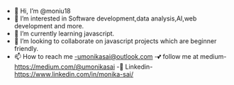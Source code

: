 - 👋 Hi, I’m @moniu18
- 👀 I’m interested in Software development,data analysis,AI,web development and more.
- 🌱 I’m currently learning javascript.
- 💞️ I’m looking to collaborate on javascript projects which are beginner friendly.
- 📫 How to reach me -umonikasai@outlook.com
-💕  follow me at medium-https://medium.com/@umonikasai
-🔗  Linkedin-https://www.linkedin.com/in/monika-sai/
<!---
moniu18/moniu18 is a ✨ special ✨ repository because its `README.md` (this file) appears on your GitHub profile.
You can click the Preview link to take a look at your changes.
--->
